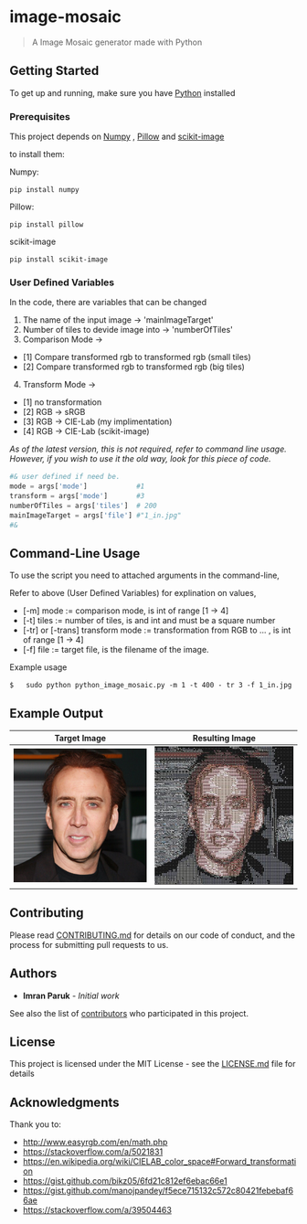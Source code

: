 

# image-mosaic

> A Image Mosaic generator made with Python 

## Getting Started

To get up and running, make sure you have [Python](https://www.python.org/) installed

### Prerequisites

This project depends on [Numpy](www.numpy.org/) , [Pillow](https://pillow.readthedocs.io/en/5.1.x/) and [scikit-image](http://scikit-image.org/docs/dev/install.html)

to install them:

Numpy:
```
pip install numpy
```
Pillow:
```
pip install pillow
```
scikit-image
```
pip install scikit-image
```

### User Defined Variables

In the code, there are variables that can be changed
1. The name of the input image -> 'mainImageTarget'
2. Number of tiles to devide image into -> 'numberOfTiles'
3. Comparison Mode -> 
+ [1] Compare transformed rgb to transformed rgb (small tiles)
+ [2] Compare transformed rgb to transformed rgb (big tiles)
4. Transform Mode ->  
+ [1] no transformation
+ [2] RGB -> sRGB
+ [3] RGB -> CIE-Lab (my implimentation) 
+ [4] RGB -> CIE-Lab (scikit-image)

*As of the latest version, this is not required, refer to command line usage.*
*However, if you wish to use it the old way, look for this piece of code.*

```python
#& user defined if need be. 
mode = args['mode']            #1
transform = args['mode']	   #3
numberOfTiles = args['tiles']  # 200
mainImageTarget = args['file'] #"1_in.jpg"
#&
```

## Command-Line Usage

To use the script you need to attached arguments in the command-line,

Refer to above (User Defined Variables) for explination on values, 

+ [-m] mode := comparison mode, is int of range [1 -> 4]
+ [-t] tiles := number of tiles, is and int and must be a square number
+ [-tr] or [-trans] transform mode := transformation from RGB to ... , is int of range [1 -> 4]
+ [-f] file := target file, is the filename of the image.

Example usage
```
$	sudo python python_image_mosaic.py -m 1 -t 400 - tr 3 -f 1_in.jpg
```

## Example Output

Target Image               |  Resulting Image
:-------------------------:|:-------------------------:
![](https://github.com/imranparuk/image-mosaic/blob/master/Example%20Output/1_in.jpg)  |  ![](https://github.com/imranparuk/image-mosaic/blob/master/Example%20Output/out_1_in.jpg)


## Contributing

Please read [CONTRIBUTING.md](https://gist.github.com/PurpleBooth/b24679402957c63ec426) for details on our code of conduct, and the process for submitting pull requests to us.


## Authors

* **Imran Paruk** - *Initial work* 

See also the list of [contributors](https://github.com/your/project/contributors) who participated in this project.

## License

This project is licensed under the MIT License - see the [LICENSE.md](LICENSE.md) file for details

## Acknowledgments

Thank you to:
+ http://www.easyrgb.com/en/math.php
+ https://stackoverflow.com/a/5021831
+ https://en.wikipedia.org/wiki/CIELAB_color_space#Forward_transformation
+ https://gist.github.com/bikz05/6fd21c812ef6ebac66e1
+ https://gist.github.com/manojpandey/f5ece715132c572c80421febebaf66ae
+ https://stackoverflow.com/a/39504463


